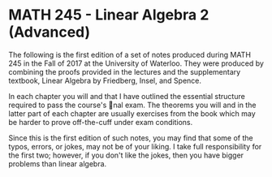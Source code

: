# MATH 245 - Linear Algebra 2 (Advanced)

The following is the first edition of a set of notes produced during MATH 245 in the Fall of 2017 at the University of
Waterloo. They were produced by combining the proofs provided in the lectures and the supplementary textbook,
Linear Algebra by Friedberg, Insel, and Spence.

In each chapter you will and that I have outlined the essential structure required to pass the course's nal
exam. The theorems you will and in the latter part of each chapter are usually exercises from the book which
may be harder to prove off-the-cuff under exam conditions.

Since this is the first edition of such notes, you may find that some of the typos, errors, or jokes, may not be
of your liking. I take full responsibility for the first two; however, if you don't like the jokes, then you have bigger
problems than linear algebra.
